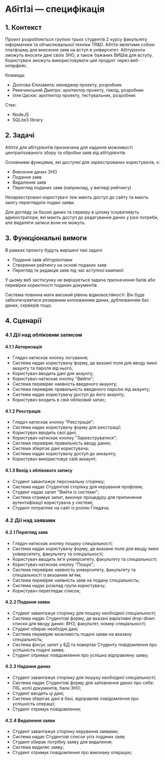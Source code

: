 # АбітІзі — специфікація

## 1. Контекст

Проект розробляється групою трьох студентів 2 курсу факультету інформатики
та обчислювальної техніки TR&D.
АбітІзі являтиме собою платформу для внесення заяв на вступ
в університет. Абітурієнти зможуть вносити дані своїх ЗНО, а також бажаних
ВИШів для вступу. Користувачі зможуть використовувати цей продукт через
веб-інтерфейс.

Команда:

* Долгова Єлизавета: менеджер проекту, розробник
* Рекечинський Дмитро: архітектор проекту, тімлід, розробник
* Ілля Цасюк: архітектор проекту, тестувальник, розробник

Стек:

* NodeJS
* SQLite3 library

## 2. Задачі

АбітІзі для абітурієнтів призначена для надання можливості
централізованого збору та обробки заяв від абітурієнтів.

Основними функціями, які доступні для зареєстрованих користувачів, є:

* Внесення даних ЗНО
* Подання заяв
* Видалення заяв
* Перегляд поданих заяв (наприклад, у вигляді рейтингу)

Незареєстровані користувачі теж мають доступ до сайту та мають змогу
переглядати подані заяви.

Для догляду за базою даних та серверу в цілому існуватимуть адміністратори,
які мають доступ до редагування даних у разі потреби, але видаляти записи
вони не можуть.

## 3. Функціональні вимоги

В рамках проекту будуть вирішені такі задачі:

- Подання заяв абітурієнтами
- Створення рейтингу на основі поданих заяв
- Перегляд та редакція заяв під час вступної кампанії

У цьому веб застосунку не вирішується задача призначення балів
або перевірки коректності поданих документів

Система повинна мати високий рівень відмовостійкості. Він буде
забезпечуватися резервним копіюванням даних, дублюванням баз даних, 
серверів тощо.

## 4. Сценарії

### 4.1 Дії над обліковим записом

#### 4.1.1 Авторизація
- Глядач натискає кнопку логування;
- Система надає користувачу форму, де вказані поля для вводу імені акаунту та пароля від нього;
- Користувач вводить дані для акаунту;
- Користувач натискає кнопку "Ввійти";
- Система перевіряє наявність введеного акаунту;
- Система перевіряє правильність введеного паролю від акаунту;
- Система надає користувачу доступ до його акаунту;
- Користувач входить в свій обліковий запис;

#### 4.1.2 Реєстрація
- Глядач натискає кнопку "Реєстрація";
- Система надає користувачу форму для реєстрації;
- Користувач вводить свої дані;   
- Користувач натискає кнопку "Зареєструватися";
- Система перевіряє правильність вводу даних;
- Система зберігає дані користувача;
- Система надає користувачу доступ до аккаунту;
- Користувач використовує свій аккаунт;

#### 4.1.3 Вихід з облікового запису
- Студент завантажує персональну сторінку;
- Система надає Студентові сторінку для керування профілем;
- Студент надає запит "Вийти із системи";
- Система отримує запит, виконує процедуру для припинення аутентифікації користувача у системі;
- Студент потрапляє на сайт із роллю Глядача;

### 4.2 Дії над заявами

#### 4.2.1 Перегляд заяв
- Глядач натискає кнопку пошуку спеціальності;
- Система надає користувачу форму, де вказане поле для вводу імені університету, факультету та спеціальності;
- Користувач вводить ім'я університету, факультету та спеціальності;   
- Користувач натискає кнопку "Пошук";
- Система перевіряє наявність університету, факультету та спеціальності із вказаним ім'ям;
- Система перевіряє наявність заяв на подану спеціальність;
- Система надає розклад групи користувачу;
- Користувач переглядає список;

#### 4.2.2 Подання заяви
- Студент завантажує сторінку для пошуку необхідної спеціальності;
- Система надає Студентові форму, де вказані варіативні drop-down списки для вводу даних: ВНЗ, факультет, номер спеціальності;
- Студент обирає необхідні дані;
- Система перевіряє можливість подачі заяви на вказану спеціальність;
- Система фіксує запит у БД та повертає Студенту повідомлення про успішність подачі заяви;
- Студент отримує повідомлення про успішно відправлену заяву;

#### 4.2.3 Надання даних
- Студент завантажує сторінку для пошуку необхідної спеціальності;
- Система надає Студентові форму для заповнення даних про себе: ПІБ, копії документів, бали ЗНО;
- Студент вводить ці дані;
- Система зберігає дані в базі, відправляє повідомлення про успішність операції;
- Студент отримує повідомлення;

#### 4.2.4 Видалення заяви
- Студент завантажує сторінку керування заявами;
- Система надає Студентові список усіх поданих заяв;
- Студент обирає потрібну заяву для видалення;
- Система видаляє заяву;
- Студент отримує повідомлення про виконану операцію;
